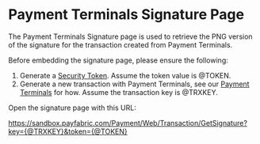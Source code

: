 Payment Terminals Signature Page
===================

The Payment Terminals Signature page is used to retrieve the PNG version of the signature for the transaction created from Payment Terminals.

Before embedding the signature page, please ensure the following:

1. Generate a [Security Token](/Sections/Security%20Token.md).  Assume the token value is @TOKEN.
2. Generate a new transaction with Payment Terminals, see our [Payment Terminals](../../../../Portal/blob/master/PayFabric/Sections/Payment%20Terminals.md) for how.  Assume the transaction key is @TRXKEY.

Open the signature page with this URL:

https://sandbox.payfabric.com/Payment/Web/Transaction/GetSignature?key={@TRXKEY}&token={@TOKEN}
